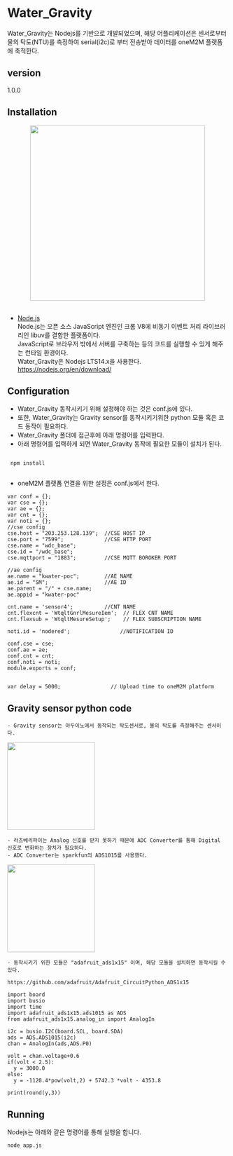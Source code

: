 # Water_Gravity

Water_Gravity는 Nodejs를 기반으로 개발되었으며, 해당 어플리케이션은 센서로부터 물의 탁도(NTU)를 측정하여 serial(i2c)로 부터 전송받아 데이터를 oneM2M 플랫폼에 축적한다.

## version 
1.0.0

## Installation
<div align="center">
<img src="https://user-images.githubusercontent.com/29790334/28315422-497d1300-6bf9-11e7-92c7-a0f82d8b4a29.png" width="400"/>
</div><br/>

- [Node.js](https://nodejs.org/en/)<br/>
Node.js는 오픈 소스 JavaScript 엔진인 크롬 V8에 비동기 이벤트 처리 라이브러리인 libuv를 결합한 플랫폼이다. <br/>
JavaScript로 브라우저 밖에서 서버를 구축하는 등의 코드를 실행할 수 있게 해주는 런타임 환경이다.<br/>
Water_Gravity은 Nodejs LTS14.x을 사용한다.
  https://nodejs.org/en/download/
  
## Configuration
- Water_Gravity 동작시키기 위해 설정해야 하는 것은 conf.js에 있다.
- 또한, Water_Gravity는 Gravity sensor를 동작시키기위한 python 모듈 혹은 코드 동작이 필요하다.
- Water_Gravity 폴더에 접근후에 아래 명령어를 입력한다.
- 아래 명령어를 입력하게 되면 Water_Gravity 동작에 필요한 모듈이 설치가 된다.
```
 
 npm install
 
```

- oneM2M 플랫폼 연결을 위한 설정은 conf.js에서 한다.
```
var conf = {};
var cse = {};
var ae = {};
var cnt = {};
var noti = {};
//cse config
cse.host = "203.253.128.139";  //CSE HOST IP
cse.port = "7599";             //CSE HTTP PORT
cse.name = "wdc_base";
cse.id = "/wdc_base";
cse.mqttport = "1883";         //CSE MQTT BOROKER PORT

//ae config
ae.name = "kwater-poc";        //AE NAME
ae.id = "SM";                  //AE ID
ae.parent = "/" + cse.name;
ae.appid = "kwater-poc"

cnt.name = 'sensor4';          //CNT NAME
cnt.flexcnt = 'WtqltGnrlMesureIem';  // FLEX CNT NAME
cnt.flexsub = 'WtqltMesureSetup';    // FLEX SUBSCRIPTION NAME

noti.id = 'nodered';                //NOTIFICATION ID

conf.cse = cse;
conf.ae = ae;
conf.cnt = cnt;
conf.noti = noti;
module.exports = conf;
 
```

```
var delay = 5000;                // Upload time to oneM2M platform 
```

## Gravity sensor python code
```
- Gravity sensor는 아두이노에서 동작되는 탁도센서로, 물의 탁도를 측정해주는 센서이다.
```
<img src="https://user-images.githubusercontent.com/29790334/139807317-a420f121-da39-4ad8-afda-8dee4adcc989.png" width="200"/>

```
- 라즈베리파이는 Analog 신호를 받지 못하기 때문에 ADC Converter를 통해 Digital 신호로 변화하는 장치가 필요하다.
- ADC Converter는 sparkfun의 ADS1015를 사용했다.
```

<img src="https://user-images.githubusercontent.com/29790334/139806416-8eba805a-749e-4bb8-b230-b59d6a116ab6.png" width="200"/>

```
- 동작시키기 위한 모듈은 "adafruit_ads1x15" 이며, 해당 모듈을 설치하면 동작시킬 수 있다.

https://github.com/adafruit/Adafruit_CircuitPython_ADS1x15

import board
import busio
import time
import adafruit_ads1x15.ads1015 as ADS
from adafruit_ads1x15.analog_in import AnalogIn

i2c = busio.I2C(board.SCL, board.SDA)
ads = ADS.ADS1015(i2c)
chan = AnalogIn(ads,ADS.P0)

volt = chan.voltage+0.6
if(volt < 2.5):
  y = 3000.0
else:
  y = -1120.4*pow(volt,2) + 5742.3 *volt - 4353.8

print(round(y,3))

```

## Running
Nodejs는 아래와 같은 명령어를 통해 실행을 합니다.
```
node app.js
```
